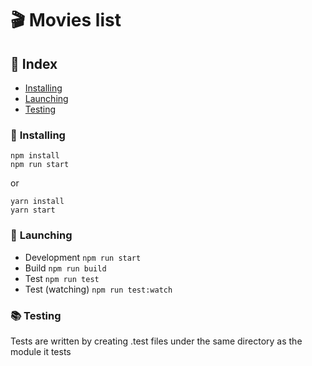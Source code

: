 # 🎬 Movies list

## 📕 Index

- [Installing](#installing)
- [Launching](#launching)
- [Testing](#testing)

### 💪 <a name="installing"> Installing</a>

```
npm install
npm run start
```

or

```
yarn install
yarn start
```

### 🚀 <a name="launching">Launching</a>

- Development `npm run start`
- Build `npm run build`
- Test `npm run test`
- Test (watching) `npm run test:watch`

### 📚 <a name="testing">Testing</a>

Tests are written by creating .test files under the same directory as the module it tests
